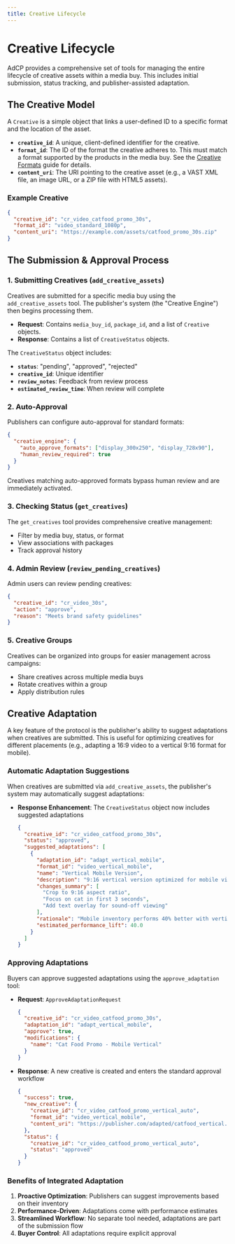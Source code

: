 ```yaml
---
title: Creative Lifecycle
---
```


# Creative Lifecycle

AdCP provides a comprehensive set of tools for managing the entire lifecycle of creative assets within a media buy. This includes initial submission, status tracking, and publisher-assisted adaptation.

## The Creative Model

A `Creative` is a simple object that links a user-defined ID to a specific format and the location of the asset.

- **`creative_id`**: A unique, client-defined identifier for the creative.
- **`format_id`**: The ID of the format the creative adheres to. This must match a format supported by the products in the media buy. See the [Creative Formats](creative-formats.md) guide for details.
- **`content_uri`**: The URI pointing to the creative asset (e.g., a VAST XML file, an image URL, or a ZIP file with HTML5 assets).

### Example Creative
```json
{
  "creative_id": "cr_video_catfood_promo_30s",
  "format_id": "video_standard_1080p",
  "content_uri": "https://example.com/assets/catfood_promo_30s.zip"
}
```

## The Submission & Approval Process

### 1. Submitting Creatives (`add_creative_assets`)
Creatives are submitted for a specific media buy using the `add_creative_assets` tool. The publisher's system (the "Creative Engine") then begins processing them.

- **Request**: Contains `media_buy_id`, `package_id`, and a list of `Creative` objects.
- **Response**: Contains a list of `CreativeStatus` objects.

The `CreativeStatus` object includes:
- **`status`**: "pending", "approved", "rejected"
- **`creative_id`**: Unique identifier
- **`review_notes`**: Feedback from review process
- **`estimated_review_time`**: When review will complete

### 2. Auto-Approval

Publishers can configure auto-approval for standard formats:

```json
{
  "creative_engine": {
    "auto_approve_formats": ["display_300x250", "display_728x90"],
    "human_review_required": true
  }
}
```

Creatives matching auto-approved formats bypass human review and are immediately activated.

### 3. Checking Status (`get_creatives`)
The `get_creatives` tool provides comprehensive creative management:

- Filter by media buy, status, or format
- View associations with packages
- Track approval history

### 4. Admin Review (`review_pending_creatives`)

Admin users can review pending creatives:

```json
{
  "creative_id": "cr_video_30s",
  "action": "approve",
  "reason": "Meets brand safety guidelines"
}
```

### 5. Creative Groups

Creatives can be organized into groups for easier management across campaigns:
- Share creatives across multiple media buys
- Rotate creatives within a group
- Apply distribution rules

## Creative Adaptation

A key feature of the protocol is the publisher's ability to suggest adaptations when creatives are submitted. This is useful for optimizing creatives for different placements (e.g., adapting a 16:9 video to a vertical 9:16 format for mobile).

### Automatic Adaptation Suggestions

When creatives are submitted via `add_creative_assets`, the publisher's system may automatically suggest adaptations:

- **Response Enhancement**: The `CreativeStatus` object now includes suggested adaptations
  ```json
  {
    "creative_id": "cr_video_catfood_promo_30s",
    "status": "approved",
    "suggested_adaptations": [
      {
        "adaptation_id": "adapt_vertical_mobile",
        "format_id": "video_vertical_mobile", 
        "name": "Vertical Mobile Version",
        "description": "9:16 vertical version optimized for mobile viewing",
        "changes_summary": [
          "Crop to 9:16 aspect ratio",
          "Focus on cat in first 3 seconds",
          "Add text overlay for sound-off viewing"
        ],
        "rationale": "Mobile inventory performs 40% better with vertical creatives",
        "estimated_performance_lift": 40.0
      }
    ]
  }
  ```

### Approving Adaptations

Buyers can approve suggested adaptations using the `approve_adaptation` tool:

- **Request**: `ApproveAdaptationRequest`
  ```json
  {
    "creative_id": "cr_video_catfood_promo_30s",
    "adaptation_id": "adapt_vertical_mobile",
    "approve": true,
    "modifications": {
      "name": "Cat Food Promo - Mobile Vertical"
    }
  }
  ```
- **Response**: A new creative is created and enters the standard approval workflow
  ```json
  {
    "success": true,
    "new_creative": {
      "creative_id": "cr_video_catfood_promo_vertical_auto",
      "format_id": "video_vertical_mobile",
      "content_uri": "https://publisher.com/adapted/catfood_vertical.mp4"
    },
    "status": {
      "creative_id": "cr_video_catfood_promo_vertical_auto",
      "status": "approved"
    }
  }
  ```

### Benefits of Integrated Adaptation

1. **Proactive Optimization**: Publishers can suggest improvements based on their inventory
2. **Performance-Driven**: Adaptations come with performance estimates
3. **Streamlined Workflow**: No separate tool needed, adaptations are part of the submission flow
4. **Buyer Control**: All adaptations require explicit approval
